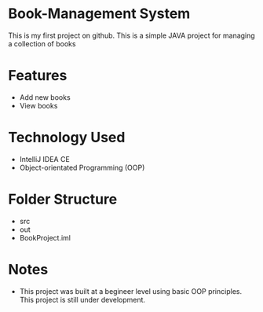 # Book-Management System
This is my first project on github. This is a simple JAVA project for managing a collection of books

# Features
- Add new books
- View books

# Technology Used
- IntelliJ IDEA CE
- Object-orientated Programming (OOP)

# Folder Structure
- src
- out
- BookProject.iml

# Notes
- This project was built at a begineer level using basic OOP principles. This project is still under development.
